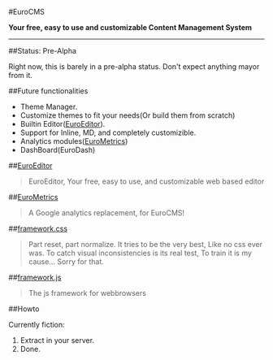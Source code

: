 #EuroCMS


**Your free, easy to use and customizable Content Management System**

---

##Status: Pre-Alpha

Right now, this is barely in a pre-alpha status. Don't expect anything mayor from it.


##Future functionalities 

 - Theme Manager.
  - Customize themes to fit your needs(Or build them from scratch)
 - Builtin Editor([EuroEditor](https://github.com/blade1989/EuroEditor)). 
  - Support for Inline, MD, and completely customizible. 
 - Analytics modules([EuroMetrics](https://github.com/blade1989/EuroMetrics))
 - DashBoard(EuroDash)

##[EuroEditor](https://github.com/blade1989/EuroEditor)

> EuroEditor, Your free, easy to use, and customizable web based editor


##[EuroMetrics](https://github.com/blade1989/EuroMetrics)

> A Google analytics replacement, for EuroCMS!

 
##[framework.css](https://github.com/blade1989/framework.css)

> Part reset, part normalize. It tries to be the very best, Like no css ever was. To catch visual inconsistencies is its real test, To train it is my cause... Sorry for that.


##[framework.js](https://github.com/blade1989/framework.js)

> The js framework for webbrowsers


##Howto


Currently fiction:
 1. Extract in your server.
 2. Done.
